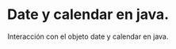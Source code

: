 ---
layout: post
title: Date y calendar en java.
subtitle: Interacción con el objeto date y calendar en java.
---